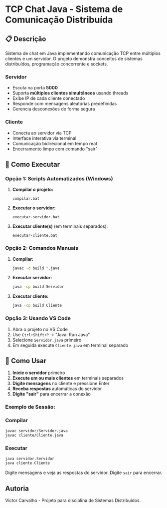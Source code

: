 # TCP Chat Java - Sistema de Comunicação Distribuída

## 📋 Descrição
Sistema de chat em Java implementando comunicação TCP entre múltiplos clientes e um servidor. O projeto demonstra conceitos de sistemas distribuídos, programação concorrente e sockets.



### Servidor
- Escuta na porta **5000**
- Suporta **múltiplos clientes simultâneos** usando threads
- Exibe IP de cada cliente conectado
- Responde com mensagens aleatórias predefinidas
- Gerencia desconexões de forma segura

### Cliente
- Conecta ao servidor via TCP
- Interface interativa via terminal
- Comunicação bidirecional em tempo real
- Encerramento limpo com comando "sair"



## 🚀 Como Executar

### Opção 1: Scripts Automatizados (Windows)

1. **Compilar o projeto:**
   ```batch
   compilar.bat
   ```

2. **Executar o servidor:**
   ```batch
   executar-servidor.bat
   ```

3. **Executar cliente(s)** (em terminais separados):
   ```batch
   executar-cliente.bat
   ```

### Opção 2: Comandos Manuais

1. **Compilar:**
   ```bash
   javac -d build *.java
   ```

2. **Executar servidor:**
   ```bash
   java -cp build Servidor
   ```

3. **Executar cliente:**
   ```bash
   java -cp build Cliente
   ```

### Opção 3: Usando VS Code

1. Abra o projeto no VS Code
2. Use `Ctrl+Shift+P` → "Java: Run Java"
3. Selecione `Servidor.java` primeiro
4. Em seguida execute `Cliente.java` em terminal separado

## 💬 Como Usar

1. **Inicie o servidor** primeiro
2. **Execute um ou mais clientes** em terminais separados
3. **Digite mensagens** no cliente e pressione Enter
4. **Receba respostas** automáticas do servidor
5. **Digite "sair"** para encerrar a conexão

### Exemplo de Sessão:


### Compilar

```bash
javac servidor/Servidor.java
javac cliente/Cliente.java
```

### Executar

```bash
java servidor.Servidor
java cliente.Cliente
```

Digite mensagens e veja as respostas do servidor. Digite `sair` para encerrar.

## Autoria

Victor Carvalho - Projeto para disciplina de Sistemas Distribuídos.

